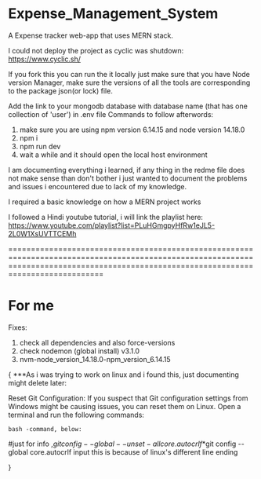 # Expense_Management_System
A Expense tracker web-app that uses MERN stack.

I could not deploy the project as cyclic was shutdown: https://www.cyclic.sh/

If you fork this you can run the it locally just make sure that you have Node version Manager, make sure the versions of all the tools are corresponding to the package json(or lock) file.


Add the link to your mongodb database with database name (that has one collection of 'user') in .env file
Commands to follow afterwords:
   1. make sure you are using npm version 6.14.15 and node version 14.18.0
   2. npm i
   3. npm run dev
   4. wait a while and it should open the local host environment


I am documenting everything i learned, if any thing in the redme file does not make sense than don't bother i just wanted to document the problems and issues i encountered due to lack of my knowledge. 

I required a basic knowledge on how a MERN project works



















I followed a Hindi youtube tutorial, i will link the playlist here: https://www.youtube.com/playlist?list=PLuHGmgpyHfRw1eJL5-2L0W1XsUVTTCEMh

=======================================================================================================================================================================================
# For me
Fixes:
1. check all dependencies and also force-versions
2. check nodemon (global install) v3.1.0
3. nvm-node_version_14.18.0-npm_version_6.14.15

{
    ***As i was trying to work on linux and i found this, just documenting might delete later:

Reset Git Configuration: If you suspect that Git configuration settings from Windows might be causing issues, you can reset them on Linux. Open a terminal and run the following commands:

    bash -command, below:

#just for info ,$git config --global --unset-all core.autocrlf
    *$git config --global core.autocrlf input
this is because of linux's different line ending

}

